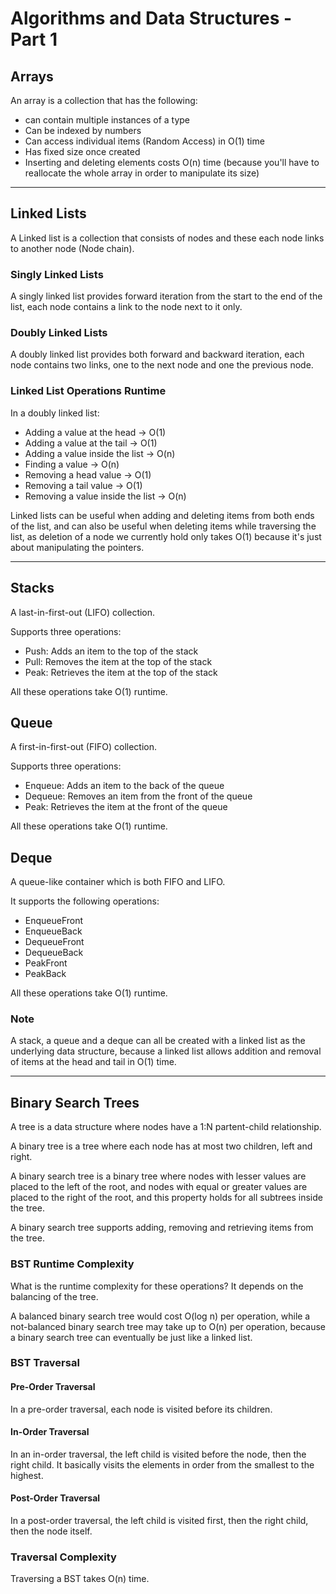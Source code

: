 # Algorithms and Data Structures - Part 1

## Arrays
An array is a collection that has the following:
- can contain multiple instances of a type
- Can be indexed by numbers
- Can access individual items (Random Access) in O(1) time
- Has fixed size once created
- Inserting and deleting elements costs O(n) time (because you'll have to reallocate the whole array in order to manipulate its size)

<hr>

## Linked Lists
A Linked list is a collection that consists of nodes and these each node links to another node (Node chain).

### Singly Linked Lists
A singly linked list provides forward iteration from the start to the end of the list, each node contains a link to the node next to it only.

### Doubly Linked Lists
A doubly linked list provides both forward and backward iteration, each node contains two links, one to the next node and one the previous node.

### Linked List Operations Runtime
In a doubly linked list:
- Adding a value at the head -> O(1)
- Adding a value at the tail -> O(1)
- Adding a value inside the list -> O(n)
- Finding a value -> O(n)
- Removing a head value -> O(1)
- Removing a tail value -> O(1)
- Removing a value inside the list -> O(n)

Linked lists can be useful when adding and deleting items from both ends of the list, and can also be useful when deleting items while traversing the list, as deletion of a node we currently hold only takes O(1) because it's just about manipulating the pointers.

<hr>

## Stacks
A last-in-first-out (LIFO) collection.

Supports three operations:
- Push: Adds an item to the top of the stack
- Pull: Removes the item at the top of the stack
- Peak: Retrieves the item at the top of the stack

All these operations take O(1) runtime.

## Queue
A first-in-first-out (FIFO) collection.

Supports three operations:
- Enqueue: Adds an item to the back of the queue
- Dequeue: Removes an item from the front of the queue
- Peak: Retrieves the item at the front of the queue

All these operations take O(1) runtime.

## Deque
A queue-like container which is both FIFO and LIFO.

It supports the following operations:
- EnqueueFront
- EnqueueBack
- DequeueFront
- DequeueBack
- PeakFront
- PeakBack

All these operations take O(1) runtime.

### Note
A stack, a queue and a deque can all be created with a linked list as the underlying data structure, because a linked list allows addition and removal of items at the head and tail in O(1) time.

<hr>

## Binary Search Trees
A tree is a data structure where nodes have a 1:N partent-child relationship.

A binary tree is a tree where each node has at most two children, left and right.

A binary search tree is a binary tree where nodes with lesser values are placed to the left of the root, and nodes with equal or greater values are placed to the right of the root, and this property holds for all subtrees inside the tree.

A binary search tree supports adding, removing and retrieving items from the tree.

### BST Runtime Complexity

What is the runtime complexity for these operations? 
It depends on the balancing of the tree.

A balanced binary search tree would cost O(log n) per operation, while a not-balanced binary search tree may take up to O(n) per operation, because a binary search tree can eventually be just like a linked list.


### BST Traversal
#### Pre-Order Traversal
In a pre-order traversal, each node is visited before its children.

#### In-Order Traversal
In an in-order traversal, the left child is visited before the node, then the right child.
It basically visits the elements in order from the smallest to the highest.

#### Post-Order Traversal
In a post-order traversal, the left child is visited first, then the right child, then the node itself.

### Traversal Complexity
Traversing a BST takes O(n) time.
